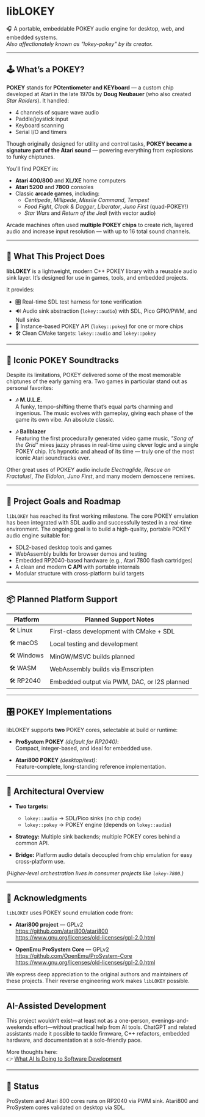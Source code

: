 # libLOKEY

🎧 A portable, embeddable POKEY audio engine for desktop, web, and embedded systems.  
*Also affectionately known as "lokey-pokey" by its creator.*

---

## 🕹️ What’s a POKEY?

**POKEY** stands for **POtentiometer and KEYboard** — a custom chip developed at Atari in the late 1970s by **Doug Neubauer** (who also created *Star Raiders*). It handled:

- 4 channels of square wave audio
- Paddle/joystick input
- Keyboard scanning
- Serial I/O and timers

Though originally designed for utility and control tasks, **POKEY became a signature part of the Atari sound** —
powering everything from explosions to funky chiptunes.

You'll find POKEY in:

- **Atari 400/800** and **XL/XE** home computers
- **Atari 5200** and **7800** consoles
- Classic **arcade games**, including:
  - *Centipede*, *Millipede*, *Missile Command*, *Tempest*
  - *Food Fight*, *Cloak & Dagger*, *Liberator*, *Juno First* (quad-POKEY!)
  - *Star Wars* and *Return of the Jedi* (with vector audio)

Arcade machines often used **multiple POKEY chips** to create rich, layered audio and increase input resolution — with
up to 16 total sound channels.

---

## 🎯 What This Project Does

**libLOKEY** is a lightweight, modern C++ POKEY library with a reusable audio sink layer. It’s designed for use in games, tools, and embedded projects.

It provides:

- 🎛️ Real-time SDL test harness for tone verification
- 🔊 Audio sink abstraction (`lokey::audio`) with SDL, Pico GPIO/PWM, and Null sinks
- 🧪 Instance-based POKEY API (`lokey::pokey`) for one or more chips
- 🛠 Clean CMake targets: `lokey::audio` and `lokey::pokey`

---

## 🎵 Iconic POKEY Soundtracks

Despite its limitations, POKEY delivered some of the most memorable chiptunes of the early gaming era. Two games in
particular stand out as personal favorites:

- **🎶 M.U.L.E.**  
  A funky, tempo-shifting theme that’s equal parts charming and ingenious. The music evolves with gameplay, giving each
  phase of the game its own vibe. An absolute classic.

- **🎶 Ballblazer**  
  Featuring the first procedurally generated video game music, *"Song of the Grid"* mixes jazzy phrases in real-time
  using clever logic and a single POKEY chip. It’s hypnotic and ahead of its time — truly one of the most iconic Atari
  soundtracks ever.

Other great uses of POKEY audio include *Electraglide*, *Rescue on Fractalus!*, *The Eidolon*, *Juno First*, and many
modern demoscene remixes.

---

## 🎯 Project Goals and Roadmap

`libLOKEY` has reached its first working milestone. The core POKEY emulation has been integrated with SDL audio and
successfully tested in a real-time environment. The ongoing goal is to build a high-quality, portable POKEY audio engine
suitable for:

- SDL2-based desktop tools and games
- WebAssembly builds for browser demos and testing
- Embedded RP2040-based hardware (e.g., Atari 7800 flash cartridges)
- A clean and modern **C API** with portable internals
- Modular structure with cross-platform build targets

---

## 📦 Planned Platform Support

| Platform   | Planned Support Notes                        |
|------------|----------------------------------------------|
| 🛠 Linux   | First-class development with CMake + SDL     |
| 🛠 macOS   | Local testing and development                |
| 🛠 Windows | MinGW/MSVC builds planned                    |
| 🛠 WASM    | WebAssembly builds via Emscripten            |
| 🛠 RP2040  | Embedded output via PWM, DAC, or I2S planned |

---

## 🎛️ POKEY Implementations

libLOKEY supports **two** POKEY cores, selectable at build or runtime:

- **ProSystem POKEY** *(default for RP2040)*:  
  Compact, integer-based, and ideal for embedded use.

- **Atari800 POKEY** *(desktop/test)*:  
  Feature-complete, long-standing reference implementation.

---

## 🧱 Architectural Overview

- **Two targets:**
  - `lokey::audio` → SDL/Pico sinks (no chip code)
  - `lokey::pokey` → POKEY engine (depends on `lokey::audio`)

- **Strategy:** Multiple sink backends; multiple POKEY cores behind a common API.

- **Bridge:** Platform audio details decoupled from chip emulation for easy cross-platform use.

*(Higher-level orchestration lives in consumer projects like `lokey-7800`.)*

---

## 🫡 Acknowledgments

`libLOKEY` uses POKEY sound emulation code from:

- **Atari800 project** — GPLv2  
  https://github.com/atari800/atari800  
  https://www.gnu.org/licenses/old-licenses/gpl-2.0.html

- **OpenEmu ProSystem Core** — GPLv2  
  https://github.com/OpenEmu/ProSystem-Core  
  https://www.gnu.org/licenses/old-licenses/gpl-2.0.html

We express deep appreciation to the original authors and maintainers of these projects. Their reverse engineering work makes `libLOKEY` possible.

---

## AI-Assisted Development

This project wouldn’t exist—at least not as a one-person, evenings-and-weekends effort—without practical help from AI tools. ChatGPT and related assistants made it possible to tackle firmware, C++ refactors, embedded hardware, and documentation at a solo-friendly pace.

More thoughts here:  
👉 [What AI Is Doing to Software Development](https://johnsmusicandtech.com/posts/what-ai-is-doing-to-software-development/)

---

## 🚧 Status

ProSystem and Atari 800 cores runs on RP2040 via PWM sink. Atari800 and ProSystem cores validated on desktop via SDL.

